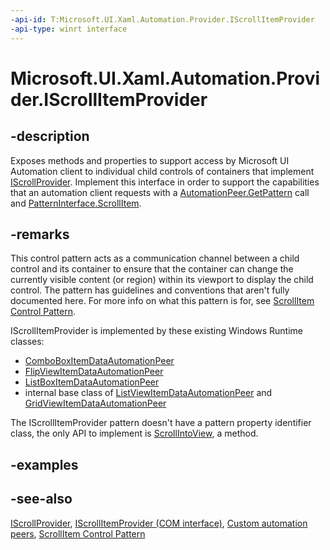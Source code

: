 ```yaml
---
-api-id: T:Microsoft.UI.Xaml.Automation.Provider.IScrollItemProvider
-api-type: winrt interface
---
```


<!-- Interface syntax.
public interface IScrollItemProvider : 
-->

# Microsoft.UI.Xaml.Automation.Provider.IScrollItemProvider

## -description
Exposes methods and properties to support access by Microsoft UI Automation client to individual child controls of containers that implement [IScrollProvider](iscrollprovider.md). Implement this interface in order to support the capabilities that an automation client requests with a [AutomationPeer.GetPattern](../microsoft.ui.xaml.automation.peers/automationpeer_getpattern_1700082720.md) call and [PatternInterface.ScrollItem](../microsoft.ui.xaml.automation.peers/patterninterface.md).

## -remarks
This control pattern acts as a communication channel between a child control and its container to ensure that the container can change the currently visible content (or region) within its viewport to display the child control. The pattern has guidelines and conventions that aren't fully documented here. For more info on what this pattern is for, see [ScrollItem Control Pattern](/windows/desktop/WinAuto/uiauto-implementingscrollitem).

IScrollItemProvider is implemented by these existing Windows Runtime classes:
+ [ComboBoxItemDataAutomationPeer](../microsoft.ui.xaml.automation.peers/comboboxitemdataautomationpeer.md)
+ [FlipViewItemDataAutomationPeer](../microsoft.ui.xaml.automation.peers/flipviewitemdataautomationpeer.md)
+ [ListBoxItemDataAutomationPeer](../microsoft.ui.xaml.automation.peers/listboxitemdataautomationpeer.md)
+ internal base class of [ListViewItemDataAutomationPeer](../microsoft.ui.xaml.automation.peers/listviewitemdataautomationpeer.md) and [GridViewItemDataAutomationPeer](../microsoft.ui.xaml.automation.peers/gridviewitemdataautomationpeer.md)


The IScrollItemProvider pattern doesn't have a pattern property identifier class, the only API to implement is [ScrollIntoView](iscrollitemprovider_scrollintoview_1265805467.md), a method.

## -examples

## -see-also
[IScrollProvider](iscrollprovider.md), [IScrollItemProvider (COM interface)](/windows/desktop/api/uiautomationcore/nn-uiautomationcore-iscrollitemprovider), [Custom automation peers](/windows/uwp/accessibility/custom-automation-peers), [ScrollItem Control Pattern](/windows/desktop/WinAuto/uiauto-implementingscrollitem)

